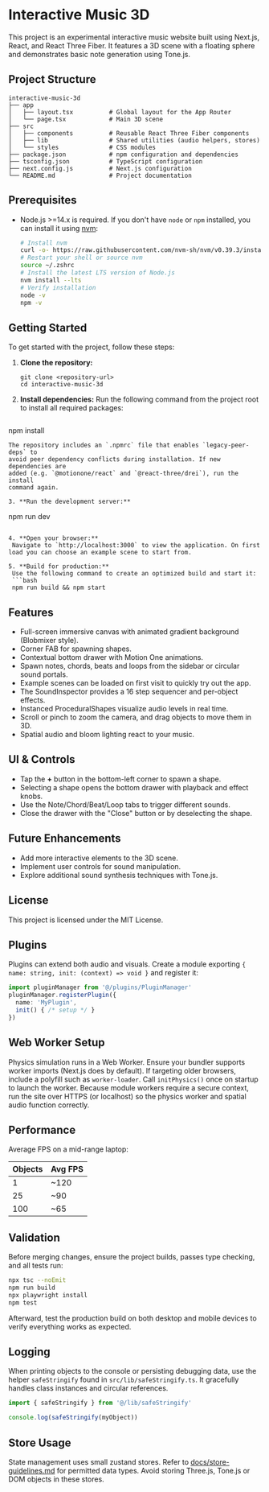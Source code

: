 # Interactive Music 3D

This project is an experimental interactive music website built using Next.js, React, and React Three Fiber. It features a 3D scene with a floating sphere and demonstrates basic note generation using Tone.js.

## Project Structure

```
interactive-music-3d
├── app
│   ├── layout.tsx          # Global layout for the App Router
│   └── page.tsx            # Main 3D scene
├── src
│   ├── components          # Reusable React Three Fiber components
│   ├── lib                 # Shared utilities (audio helpers, stores)
│   └── styles              # CSS modules
├── package.json            # npm configuration and dependencies
├── tsconfig.json           # TypeScript configuration
├── next.config.js          # Next.js configuration
└── README.md               # Project documentation
```

## Prerequisites

- Node.js >=14.x is required. If you don't have `node` or `npm` installed, you can install it using [nvm](https://github.com/nvm-sh/nvm):

  ```zsh
  # Install nvm
  curl -o- https://raw.githubusercontent.com/nvm-sh/nvm/v0.39.3/install.sh | zsh
  # Restart your shell or source nvm
  source ~/.zshrc
  # Install the latest LTS version of Node.js
  nvm install --lts
  # Verify installation
  node -v
  npm -v
  ```

## Getting Started

To get started with the project, follow these steps:

1. **Clone the repository:**
   ```
   git clone <repository-url>
   cd interactive-music-3d
   ```

2. **Install dependencies:**
   Run the following command from the project root to install all required packages:
   ```bash
 npm install
  ```
  The repository includes an `.npmrc` file that enables `legacy-peer-deps` to
  avoid peer dependency conflicts during installation. If new dependencies are
  added (e.g. `@motionone/react` and `@react-three/drei`), run the install
  command again.

3. **Run the development server:**
   ```
 npm run dev
  ```

4. **Open your browser:**
   Navigate to `http://localhost:3000` to view the application. On first load you can choose an example scene to start from.

5. **Build for production:**
   Use the following command to create an optimized build and start it:
   ```bash
   npm run build && npm start
   ```

## Features
- Full-screen immersive canvas with animated gradient background (Blobmixer style).
- Corner FAB for spawning shapes.
- Contextual bottom drawer with Motion One animations.
- Spawn notes, chords, beats and loops from the sidebar or circular sound portals.
- Example scenes can be loaded on first visit to quickly try out the app.
- The SoundInspector provides a 16 step sequencer and per-object effects.
- Instanced ProceduralShapes visualize audio levels in real time.
- Scroll or pinch to zoom the camera, and drag objects to move them in 3D.
- Spatial audio and bloom lighting react to your music.

## UI & Controls

- Tap the **+** button in the bottom-left corner to spawn a shape.
- Selecting a shape opens the bottom drawer with playback and effect knobs.
- Use the Note/Chord/Beat/Loop tabs to trigger different sounds.
- Close the drawer with the "Close" button or by deselecting the shape.

## Future Enhancements

- Add more interactive elements to the 3D scene.
- Implement user controls for sound manipulation.
- Explore additional sound synthesis techniques with Tone.js.

## License

This project is licensed under the MIT License.


## Plugins

Plugins can extend both audio and visuals. Create a module exporting
`{ name: string, init: (context) => void }` and register it:

```ts
import pluginManager from '@/plugins/PluginManager'
pluginManager.registerPlugin({
  name: 'MyPlugin',
  init() { /* setup */ }
})
```

## Web Worker Setup

Physics simulation runs in a Web Worker. Ensure your bundler supports
worker imports (Next.js does by default). If targeting older browsers,
include a polyfill such as `worker-loader`.
Call `initPhysics()` once on startup to launch the worker. Because module
workers require a secure context, run the site over HTTPS (or localhost)
so the physics worker and spatial audio function correctly.

## Performance

Average FPS on a mid-range laptop:

| Objects | Avg FPS |
|---------|--------|
| 1       | ~120   |
| 25      | ~90    |
| 100     | ~65    |

## Validation

Before merging changes, ensure the project builds, passes type checking, and all tests run:

```bash
npx tsc --noEmit
npm run build
npx playwright install
npm test
```

Afterward, test the production build on both desktop and mobile devices to verify everything works as expected.

## Logging

When printing objects to the console or persisting debugging data, use the helper `safeStringify` found in `src/lib/safeStringify.ts`. It gracefully handles class instances and circular references.

```ts
import { safeStringify } from '@/lib/safeStringify'

console.log(safeStringify(myObject))
```

## Store Usage

State management uses small zustand stores. Refer to [docs/store-guidelines.md](docs/store-guidelines.md) for permitted data types. Avoid storing Three.js, Tone.js or DOM objects in these stores.

